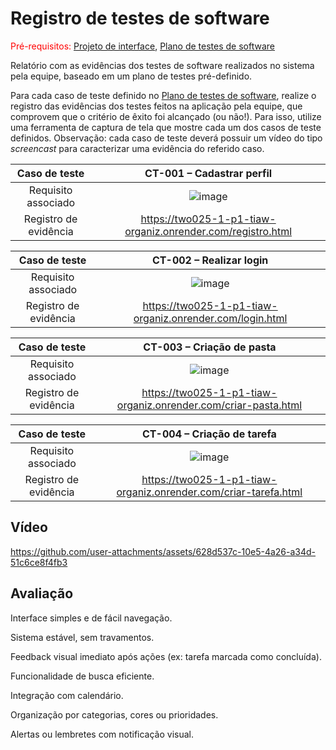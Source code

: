 # Registro de testes de software

<span style="color:red">Pré-requisitos: <a href="05-Projeto-interface.md"> Projeto de interface</a></span>, <a href="08-Plano-testes-software.md"> Plano de testes de software</a>

Relatório com as evidências dos testes de software realizados no sistema pela equipe, baseado em um plano de testes pré-definido.

Para cada caso de teste definido no <a href="08-Plano-testes-software.md"> Plano de testes de software</a>, realize o registro das evidências dos testes feitos na aplicação pela equipe, que comprovem que o critério de êxito foi alcançado (ou não!). Para isso, utilize uma ferramenta de captura de tela que mostre cada um dos casos de teste definidos. Observação: cada caso de teste deverá possuir um vídeo do tipo _screencast_ para caracterizar uma evidência do referido caso.

| **Caso de teste** 	| **CT-001 – Cadastrar perfil** 	|
|:---:	|:---:	|
| Requisito associado | ![image](https://github.com/user-attachments/assets/8b2525d3-6fb3-42d8-b53a-698f41b1d595)|
| Registro de evidência | https://two025-1-p1-tiaw-organiz.onrender.com/registro.html|



| **Caso de teste** 	| **CT-002 – Realizar login** 	|
|:---:	|:---:	|
| Requisito associado |![image](https://github.com/user-attachments/assets/8564dcc2-b115-4fb2-9f5a-b6e54877c781) |
| Registro de evidência | https://two025-1-p1-tiaw-organiz.onrender.com/login.html |

| **Caso de teste** 	| **CT-003 – Criação de pasta** 	|
|:---:	|:---:	|
| Requisito associado |![image](https://github.com/user-attachments/assets/4c9c8438-b3e8-407b-ae24-232ee083d175)|
| Registro de evidência | https://two025-1-p1-tiaw-organiz.onrender.com/criar-pasta.html |

| **Caso de teste** 	| **CT-004 – Criação de tarefa** 	|
|:---:	|:---:	|
| Requisito associado |![image](https://github.com/user-attachments/assets/4883c8b1-eda0-40fe-8f18-38eb7bb2f8f9)|
| Registro de evidência | https://two025-1-p1-tiaw-organiz.onrender.com/criar-tarefa.html |


## Vídeo 



https://github.com/user-attachments/assets/628d537c-10e5-4a26-a34d-51c6ce8f4fb3



## Avaliação

Interface simples e de fácil navegação.

Sistema estável, sem travamentos.

Feedback visual imediato após ações (ex: tarefa marcada como concluída).

Funcionalidade de busca eficiente.

Integração com calendário.

Organização por categorias, cores ou prioridades.

Alertas ou lembretes com notificação visual.

